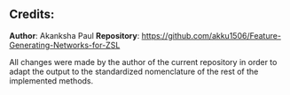 ## Credits:

**Author**: Akanksha Paul
**Repository**: https://github.com/akku1506/Feature-Generating-Networks-for-ZSL

All changes were made by the author of the current repository in order to adapt the output to the standardized nomenclature of the rest of
the implemented methods.